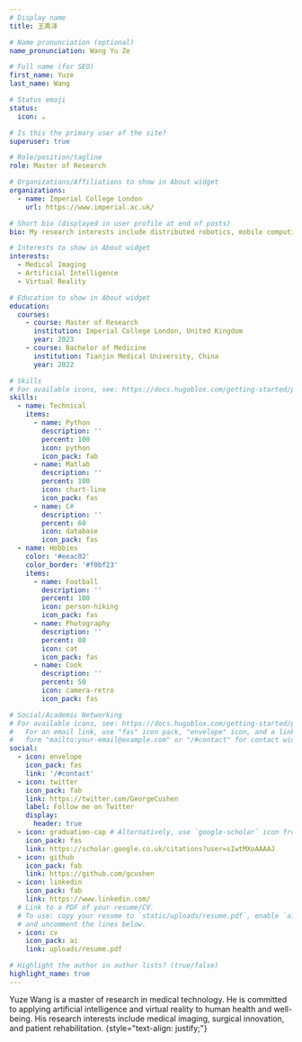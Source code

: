 ```yaml
---
# Display name
title: 王禹泽

# Name pronunciation (optional)
name_pronunciation: Wang Yu Ze

# Full name (for SEO)
first_name: Yuze
last_name: Wang

# Status emoji
status:
  icon: ☕️

# Is this the primary user of the site?
superuser: true

# Role/position/tagline
role: Master of Research

# Organizations/Affiliations to show in About widget
organizations:
  - name: Imperial College London
    url: https://www.imperial.ac.uk/

# Short bio (displayed in user profile at end of posts)
bio: My research interests include distributed robotics, mobile computing and programmable matter.

# Interests to show in About widget
interests:
  - Medical Imaging
  - Artificial Intelligence
  - Virtual Reality

# Education to show in About widget
education:
  courses:
    - course: Master of Research
      institution: Imperial College London, United Kingdom
      year: 2023
    - course: Bachelor of Medicine
      institution: Tianjin Medical University, China
      year: 2022

# Skills
# For available icons, see: https://docs.hugoblox.com/getting-started/page-builder/#icons
skills:
  - name: Technical
    items:
      - name: Python
        description: ''
        percent: 100
        icon: python
        icon_pack: fab
      - name: Matlab
        description: ''
        percent: 100
        icon: chart-line
        icon_pack: fas
      - name: C#
        description: ''
        percent: 60
        icon: database
        icon_pack: fas
  - name: Hobbies
    color: '#eeac02'
    color_border: '#f0bf23'
    items:
      - name: Football
        description: ''
        percent: 100
        icon: person-hiking
        icon_pack: fas
      - name: Photography
        description: ''
        percent: 80
        icon: cat
        icon_pack: fas
      - name: Cook
        description: ''
        percent: 50
        icon: camera-retro
        icon_pack: fas

# Social/Academic Networking
# For available icons, see: https://docs.hugoblox.com/getting-started/page-builder/#icons
#   For an email link, use "fas" icon pack, "envelope" icon, and a link in the
#   form "mailto:your-email@example.com" or "/#contact" for contact widget.
social:
  - icon: envelope
    icon_pack: fas
    link: '/#contact'
  - icon: twitter
    icon_pack: fab
    link: https://twitter.com/GeorgeCushen
    label: Follow me on Twitter
    display:
      header: true
  - icon: graduation-cap # Alternatively, use `google-scholar` icon from `ai` icon pack
    icon_pack: fas
    link: https://scholar.google.co.uk/citations?user=sIwtMXoAAAAJ
  - icon: github
    icon_pack: fab
    link: https://github.com/gcushen
  - icon: linkedin
    icon_pack: fab
    link: https://www.linkedin.com/
  # Link to a PDF of your resume/CV.
  # To use: copy your resume to `static/uploads/resume.pdf`, enable `ai` icons in `params.yaml`,
  # and uncomment the lines below.
  - icon: cv
    icon_pack: ai
    link: uploads/resume.pdf

# Highlight the author in author lists? (true/false)
highlight_name: true
---
```


Yuze Wang is a master of research in medical technology. He is committed to applying artificial intelligence and virtual reality to human health and well-being. His research interests include medical imaging, surgical innovation, and patient rehabilitation.
{style="text-align: justify;"}
